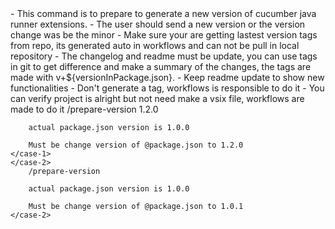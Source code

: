 <main-objective>
- This command is to prepare to generate a new version of cucumber java runner extensions.
- The user should send a new version or the version change was be the minor
- Make sure your are getting lastest version tags from repo, its generated auto in workflows and can not be pull in local repository
- The changelog and readme must be update, you can use tags in git to get difference and make a summary of the changes, the tags are made with v+${versionInPackage.json}.
- Keep readme update to show new functionalities
- Don't generate a tag, workflows is responsible to do it
- You can verify project is alright but not need make a vsix file, workflows are made to do it
</main-objective>

<example>
    <case-1>
        /prepare-version 1.2.0

        actual package.json version is 1.0.0

        Must be change version of @package.json to 1.2.0
    </case-1>
    </case-2>
        /prepare-version

        actual package.json version is 1.0.0

        Must be change version of @package.json to 1.0.1
    </case-2>
</example>